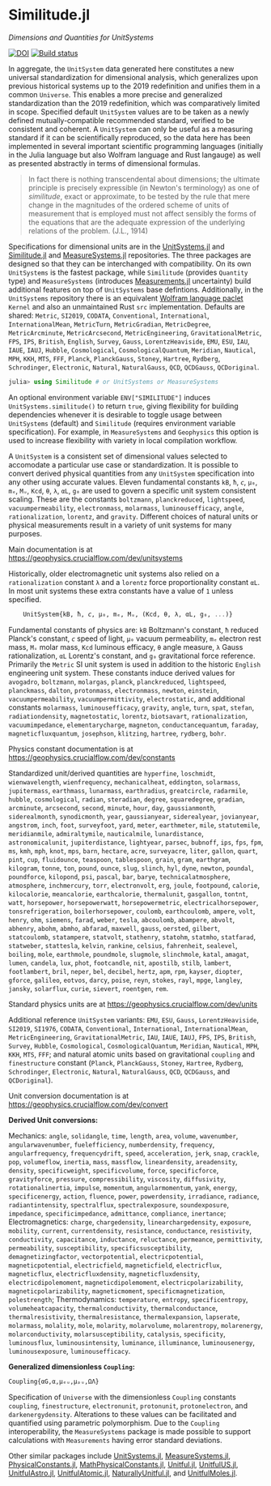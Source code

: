 # Similitude.jl

*Dimensions and Quantities for UnitSystems*

[![DOI](https://zenodo.org/badge/320717758.svg)](https://zenodo.org/badge/latestdoi/320717758)
[![Build status](https://ci.appveyor.com/api/projects/status/3fd8dauls91okw8q?svg=true)](https://ci.appveyor.com/project/chakravala/similitude-jl)

In aggregate, the `UnitSystem` data generated here constitutes a new universal standardization for dimensional analysis, which generalizes upon previous historical systems up to the 2019 redefinition and unifies them in a common `Universe`.
This enables a more precise and generalized standardization than the 2019 redefinition, which was comparatively limited in scope.
Specified default `UnitSystem` values are to be taken as a newly defined mutually-compatible recommended standard, verified to be consistent and coherent.
A `UnitSystem` can only be useful as a measuring standard if it can be scientifically reproduced, so the data here has been implemented in several important scientific programming languages (initially in the Julia language but also Wolfram language and Rust langauge) as well as presented abstractly in terms of dimensional formulas.

> In fact there is nothing transcendental about dimensions; the ultimate principle is precisely expressible (in Newton's terminology) as one of *similitude*, exact or approximate, to be tested by the rule that mere change in the magnitudes of the ordered scheme of units of measurement that is employed must not affect sensibly the forms of the equations that are the adequate expression of the underlying relations of the problem. (J.L., 1914)

Specifications for dimensional units are in the [UnitSystems.jl](https://github.com/chakravala/UnitSystems.jl) and [Similitude.jl](https://github.com/chakravala/Similitude.jl) and [MeasureSystems.jl](https://github.com/chakravala/MeasureSystems.jl) repositories.
The three packages are designed so that they can be interchanged with compatibility.
On its own `UnitSystems` is the fastest package, while `Similitude` (provides `Quantity` type) and `MeasureSystems` (introduces [Measurements.jl](https://github.com/JuliaPhysics/Measurements.jl) uncertainty) build additional features on top of `UnitSystems` base defintions.
Additionally, in the `UnitSystems` repository there is an equivalent [Wolfram language paclet](https://reference.wolfram.com/language/guide/Paclets) `Kernel` and also an unmaintained Rust `src` implementation.
Defaults are shared: `Metric`, `SI2019`, `CODATA`, `Conventional`, `International`, `InternationalMean`, `MetricTurn`, `MetricGradian`, `MetricDegree`, `MetricArcminute`, `MetricArcsecond`, `MetricEngineering`, `GravitationalMetric`, `FPS`, `IPS`, `British`, `English`, `Survey`, `Gauss`, `LorentzHeaviside`, `EMU`, `ESU`, `IAU`, `IAUE`, `IAUJ`, `Hubble`, `Cosmological`, `CosmologicalQuantum`, `Meridian`, `Nautical`, `MPH`, `KKH`, `MTS`, `FFF`, `Planck`, `PlanckGauss`, `Stoney`, `Hartree`, `Rydberg`, `Schrodinger`, `Electronic`, `Natural`, `NaturalGauss`, `QCD`, `QCDGauss`, `QCDoriginal`.

```Julia
julia> using Similitude # or UnitSystems or MeasureSystems
```

An optional environment variable `ENV["SIMILITUDE"]` induces `UnitSystems.similitude()` to return `true`, giving flexibility for building dependencies whenever it is desirable to toggle usage between `UnitSystems` (default) and `Similitude` (requires environment variable specification). For example, in `MeasureSystems` and `Geophysics` this option is used to increase flexibility with variety in local compilation workflow.

A `UnitSystem` is a consistent set of dimensional values selected to accomodate a particular use case or standardization.
It is possible to convert derived physical quantities from any `UnitSystem` specification into any other using accurate values.
Eleven fundamental constants `kB`, `ħ`, `𝘤`, `μ₀`, `mₑ`, `Mᵤ`, `Kcd`, `θ`, `λ`, `αL`, `g₀` are used to govern a specific unit system consistent scaling.
These are the constants `boltzmann`, `planckreduced`, `lightspeed`, `vacuumpermeability`, `electronmass`, `molarmass`, `luminousefficacy`, `angle`, `rationalization`, `lorentz`, and `gravity`.
Different choices of natural units or physical measurements result in a variety of unit systems for many purposes.

Main documentation is at https://geophysics.crucialflow.com/dev/unitsystems

Historically, older electromagnetic unit systems also relied on a `rationalization` constant `λ` and a `lorentz` force proportionality constant `αL`.
In most unit systems these extra constants have a value of `1` unless specified.

```Julia
    UnitSystem{kB, ħ, 𝘤, μ₀, mₑ, Mᵤ, (Kcd, θ, λ, αL, g₀, ...)}
```

Fundamental constants of physics are: `kB` Boltzmann's constant, `ħ` reduced Planck's constant, `𝘤` speed of light, `μ₀` vacuum permeability, `mₑ` electron rest mass, `Mᵤ` molar mass, `Kcd` luminous efficacy, `θ` angle measure, `λ` Gauss rationalization, `αL` Lorentz's constant, and `g₀` gravitational force reference.
Primarily the `Metric` SI unit system is used in addition to the historic `English` engineering unit system.
These constants induce derived values for `avogadro`, `boltzmann`, `molargas`, `planck`, `planckreduced`, `lightspeed`, `planckmass`, `dalton`, `protonmass`, `electronmass`, `newton`, `einstein`, `vacuumpermeability`, `vacuumpermittivity`, `electrostatic`, and
additional constants `molarmass`, `luminousefficacy`, `gravity`, `angle`, `turn`, `spat`, `stefan`, `radiationdensity`, `magnetostatic`, `lorentz`, `biotsavart`, `rationalization`, `vacuumimpedance`, `elementarycharge`, `magneton`, `conductancequantum`, `faraday`, `magneticfluxquantum`, `josephson`, `klitzing`, `hartree`, `rydberg`, `bohr`.

Physics constant documentation is at https://geophysics.crucialflow.com/dev/constants

Standardized unit/derived quantities are `hyperfine`, `loschmidt`, `wienwavelength`, `wienfrequency`, `mechanicalheat`, `eddington`, `solarmass`, `jupitermass`, `earthmass`, `lunarmass`, `earthradius`, `greatcircle`, `radarmile`, `hubble`, `cosmological`, `radian`, `steradian`, `degree`, `squaredegree`, `gradian`, `arcminute`, `arcsecond`, `second`, `minute`, `hour`, `day`, `gaussianmonth`, `siderealmonth`, `synodicmonth`, `year`, `gaussianyear`, `siderealyear`, `jovianyear`, `angstrom`, `inch`, `foot`, `surveyfoot`, `yard`, `meter`, `earthmeter`, `mile`, `statutemile`, `meridianmile`, `admiraltymile`, `nauticalmile`, `lunardistance`, `astronomicalunit`, `jupiterdistance`, `lightyear`, `parsec`, `bubnoff`, `ips`, `fps`, `fpm`, `ms`, `kmh`, `mph`, `knot`, `mps`, `barn`, `hectare`, `acre`, `surveyacre`, `liter`, `gallon`, `quart`, `pint`, `cup`, `fluidounce`, `teaspoon`, `tablespoon`, `grain`, `gram`, `earthgram`, `kilogram`, `tonne`, `ton`, `pound`, `ounce`, `slug`, `slinch`, `hyl`, `dyne`, `newton`, `poundal`, `poundforce`, `kilopond`, `psi`, `pascal`, `bar`, `barye`, `technicalatmosphere`, `atmosphere`, `inchmercury`, `torr`, `electronvolt`, `erg`, `joule`, `footpound`, `calorie`, `kilocalorie`, `meancalorie`, `earthcalorie`, `thermalunit`, `gasgallon`, `tontnt`, `watt`, `horsepower`, `horsepowerwatt`, `horsepowermetric`, `electricalhorsepower`, `tonsrefrigeration`, `boilerhorsepower`, `coulomb`, `earthcoulomb`, `ampere`, `volt`, `henry`, `ohm`, `siemens`, `farad`, `weber`, `tesla`, `abcoulomb`, `abampere`, `abvolt`, `abhenry`, `abohm`, `abmho`, `abfarad`, `maxwell`, `gauss`, `oersted`, `gilbert`, `statcoulomb`, `statampere`, `statvolt`, `stathenry`, `statohm`, `statmho`, `statfarad`, `statweber`, `stattesla`, `kelvin`, `rankine`, `celsius`, `fahrenheit`, `sealevel`, `boiling`, `mole`, `earthmole`, `poundmole`, `slugmole`, `slinchmole`, `katal`, `amagat`, `lumen`, `candela`, `lux`, `phot`, `footcandle`, `nit`, `apostilb`, `stilb`, `lambert`, `footlambert`, `bril`, `neper`, `bel`, `decibel`, `hertz`, `apm`, `rpm`, `kayser`, `diopter`, `gforce`, `galileo`, `eotvos`, `darcy`, `poise`, `reyn`, `stokes`, `rayl`, `mpge`, `langley`, `jansky`, `solarflux`, `curie`, `sievert`, `roentgen`, `rem`.

Standard physics units are at https://geophysics.crucialflow.com/dev/units

Additional reference `UnitSystem` variants: `EMU`, `ESU`, `Gauss`, `LorentzHeaviside`, `SI2019`, `SI1976`, `CODATA`, `Conventional`, `International`, `InternationalMean`, `MetricEngineering`, `GravitationalMetric`, `IAU`, `IAUE`, `IAUJ`, `FPS`, `IPS`, `British`, `Survey`, `Hubble`, `Cosmological`, `CosmologicalQuantum`, `Meridian`, `Nautical`, `MPH`, `KKH`, `MTS`, `FFF`; and natural atomic units based on gravitational `coupling` and `finestructure` constant (`Planck`, `PlanckGauss`, `Stoney`, `Hartree`, `Rydberg`, `Schrodinger`, `Electronic`, `Natural`, `NaturalGauss`, `QCD`, `QCDGauss`, and `QCDoriginal`).

Unit conversion documentation is at https://geophysics.crucialflow.com/dev/convert

**Derived Unit conversions:**

Mechanics: `angle`, `solidangle`, `time`, `length`, `area`, `volume`, `wavenumber`, `angularwavenumber`, `fuelefficiency`, `numberdensity`, `frequency`, `angularfrequency`, `frequencydrift`, `speed`, `acceleration`, `jerk`, `snap`, `crackle`, `pop`, `volumeflow`,
`inertia`, `mass`, `massflow`, `lineardensity`, `areadensity`, `density`, `specificweight`, `specificvolume`, `force`, `specificforce`, `gravityforce`, `pressure`, `compressibility`, `viscosity`, `diffusivity`, `rotationalinertia`, `impulse`, `momentum`, `angularmomentum`, `yank`, `energy`, `specificenergy`, `action`, `fluence`, `power`, `powerdensity`, `irradiance`, `radiance`, `radiantintensity`, `spectralflux`, `spectralexposure`, `soundexposure`, `impedance`, `specificimpedance`, `admittance`, `compliance`, `inertance`;
Electromagnetics: `charge`, `chargedensity`, `linearchargedensity`, `exposure`, `mobility`, `current`, `currentdensity`, `resistance`, `conductance`, `resistivity`, `conductivity`, `capacitance`, `inductance`, `reluctance`, `permeance`, `permittivity`, `permeability`, `susceptibility`, `specificsusceptibility`, `demagnetizingfactor`, `vectorpotential`, `electricpotential`, `magneticpotential`, `electricfield`, `magneticfield`, `electricflux`, `magneticflux`, `electricfluxdensity`, `magneticfluxdensity`, `electricdipolemoment`, `magneticdipolemoment`, `electricpolarizability`, `magneticpolarizability`, `magneticmoment`, `specificmagnetization`, `polestrength`;
Thermodynamics: `temperature`, `entropy`, `specificentropy`, `volumeheatcapacity`, `thermalconductivity`, `thermalconductance`, `thermalresistivity`, `thermalresistance`, `thermalexpansion`, `lapserate`,
`molarmass`, `molality`, `mole`, `molarity`, `molarvolume`, `molarentropy`, `molarenergy`, `molarconductivity`, `molarsusceptibility`, `catalysis`, `specificity`,
`luminousflux`, `luminousintensity`, `luminance`, `illuminance`, `luminousenergy`, `luminousexposure`, `luminousefficacy`.

**Generalized dimensionless `Coupling`:**

```Julia
Coupling{αG,α,μₑᵤ,μₚᵤ,ΩΛ}
```
Specification of `Universe` with the dimensionless `Coupling` constants `coupling`, `finestructure`, `electronunit`, `protonunit`, `protonelectron`, and `darkenergydensity`. Alterations to these values can be facilitated and quantified using parametric polymorphism.
Due to the `Coupling` interoperability, the `MeasureSystems` package is made possible to support calculations with `Measurements` having error standard deviations.

Other similar packages include [UnitSystems.jl](https://github.com/chakravala/UnitSystems.jl), [MeasureSystems.jl](https://github.com/chakravala/MeasureSystems.jl), [PhysicalConstants.jl](https://github.com/JuliaPhysics/PhysicalConstants.jl), [MathPhysicalConstants.jl](https://github.com/LaGuer/MathPhysicalConstants.jl), [Unitful.jl](https://github.com/PainterQubits/Unitful.jl.git), [UnitfulUS.jl](https://github.com/PainterQubits/UnitfulUS.jl), [UnitfulAstro.jl](https://github.com/JuliaAstro/UnitfulAstro.jl), [UnitfulAtomic.jl](https://github.com/sostock/UnitfulAtomic.jl), [NaturallyUnitful.jl](https://github.com/MasonProtter/NaturallyUnitful.jl), and [UnitfulMoles.jl](https://github.com/rafaqz/UnitfulMoles.jl).
